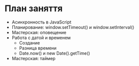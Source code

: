 # План заняття

- Асинхронность в JavaScript
- Планирование: window.setTimeout() и window.setInterval()
- Мастерская: оповещение
- Работа с датой и временем
  - Создание
  - Разница времени
  - Date.now() и new Date().getTime()
- Мастерская: таймер
